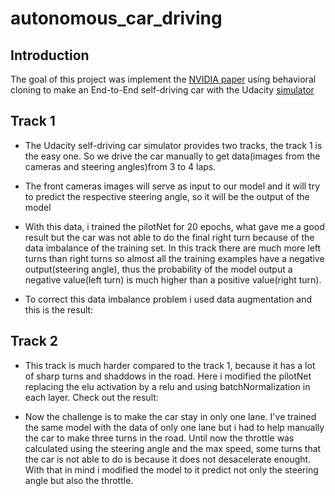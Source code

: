 # autonomous_car_driving
## Introduction
The goal of this project was implement the [NVIDIA paper](https://images.nvidia.com/content/tegra/automotive/images/2016/solutions/pdf/end-to-end-dl-using-px.pdf)
using behavioral cloning to make an End-to-End self-driving car with the Udacity [simulator](https://github.com/udacity/self-driving-car-sim) 

## Track 1
*   The Udacity self-driving car simulator provides two tracks, the track 1 is the easy one. So we drive the car manually to get data(images from the cameras and steering angles)from 3 to 4 laps.

*   The front cameras images will serve as input to our model and it will
try to predict the respective steering angle, so it will be the output of the model

*   With this data, i trained the pilotNet for 20 epochs,
what gave me a good result but the car was not able to do the final right turn because of the data imbalance of the training set. In this track there are much more left turns than right turns so almost all the training examples have a negative output(steering angle), thus the probability of the model output a negative value(left turn) is much higher than a positive value(right turn).

*   To correct this data imbalance problem i used data augmentation and this
is the result:

## Track 2
* This track is much harder compared to the track 1, because it has a lot of sharp turns and shaddows in the road. Here i modified the pilotNet replacing the elu activation by a relu and using batchNormalization in each layer.
Check out the result:


* Now the challenge is to make the car stay in only one lane. I've trained the same model with the data of only one lane but i had to help manually the car to make three turns in the road. Until now the throttle was calculated using the steering angle and the max speed, some turns that the car is not able to do is because it does not desacelerate enought. With that in mind
i modified the model to it predict not only the steering angle but also the throttle.
